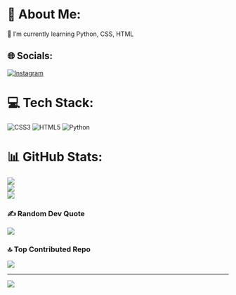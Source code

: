 # 💫 About Me:
🌱 I’m currently learning Python, CSS, HTML<br>


## 🌐 Socials:
[![Instagram](https://img.shields.io/badge/Instagram-%23E4405F.svg?logo=Instagram&logoColor=white)](https://instagram.com/raaj.s.05) 

# 💻 Tech Stack:
![CSS3](https://img.shields.io/badge/css3-%231572B6.svg?style=for-the-badge&logo=css3&logoColor=white) ![HTML5](https://img.shields.io/badge/html5-%23E34F26.svg?style=for-the-badge&logo=html5&logoColor=white) ![Python](https://img.shields.io/badge/python-3670A0?style=for-the-badge&logo=python&logoColor=ffdd54)
# 📊 GitHub Stats:
![](https://github-readme-stats.vercel.app/api?username=Raaj-S-2005&theme=tokyonight&hide_border=false&include_all_commits=true&count_private=true)<br/>
![](https://github-readme-streak-stats.herokuapp.com/?user=Raaj-S-2005&theme=tokyonight&hide_border=false)<br/>
![](https://github-readme-stats.vercel.app/api/top-langs/?username=Raaj-S-2005&theme=tokyonight&hide_border=false&include_all_commits=true&count_private=true&layout=compact)

### ✍️ Random Dev Quote
![](https://quotes-github-readme.vercel.app/api?type=horizontal&theme=tokyonight)

### 🔝 Top Contributed Repo
![](https://github-contributor-stats.vercel.app/api?username=Raaj-S-2005&limit=5&theme=tokyonight&combine_all_yearly_contributions=true)

---
[![](https://visitcount.itsvg.in/api?id=Raaj-S-2005&icon=2&color=0)](https://visitcount.itsvg.in)

<!-- Proudly created with GPRM ( https://gprm.itsvg.in ) -->
